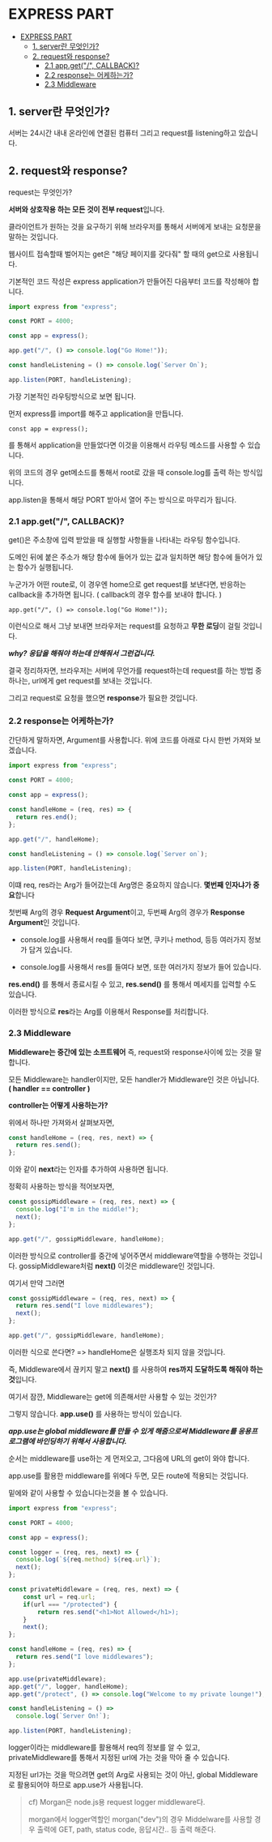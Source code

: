 # EXPRESS PART

- [EXPRESS PART](#express-part)
  - [1. server란 무엇인가?](#1-server란-무엇인가)
  - [2. request와 response?](#2-request와-response)
    - [2.1 app.get("/", CALLBACK)?](#21-appget-callback)
    - [2.2 response는 어케하는가?](#22-response는-어케하는가)
    - [2.3 Middleware](#23-middleware)

## 1. server란 무엇인가?

서버는 24시간 내내 온라인에 연결된 컴퓨터 그리고 request를 listening하고 있습니다.

## 2. request와 response?

request는 무엇인가?

**서버와 상호작용 하는 모든 것이 전부 request**입니다.

클라이언트가 원하는 것을 요구하기 위해 브라우저를 통해서 서버에게 보내는 요청문을 말하는 것입니다.

웹사이트 접속할때 벌어지는 get은 "해당 페이지를 갖다줘" 할 때의 get으로 사용됩니다.

기본적인 코드 작성은 express application가 만들어진 다음부터 코드를 작성해야 합니다.

```javascript
import express from "express";

const PORT = 4000;

const app = express();

app.get("/", () => console.log("Go Home!"));

const handleListening = () => console.log(`Server On`);

app.listen(PORT, handleListening);
```

가장 기본적인 라우팅방식으로 보면 됩니다.

먼저 express를 import를 해주고 application을 만듭니다.

    const app = express();

를 통해서 application을 만들었다면 이것을 이용해서 라우팅 메소드를 사용할 수 있습니다.

위의 코드의 경우 get메소드를 통해서 root로 갔을 때 console.log를 출력 하는 방식입니다.

app.listen을 통해서 해당 PORT 받아서 열어 주는 방식으로 마무리가 됩니다.

### 2.1 app.get("/", CALLBACK)?

get()은 주소창에 입력 받았을 때 실행할 사항들을 나타내는 라우팅 함수입니다.

도메인 뒤에 붙은 주소가 해당 함수에 들어가 있는 값과 일치하면 해당 함수에 들어가 있는 함수가 실행됩니다.

누군가가 어떤 route로, 이 경우엔 home으로 get request를 보낸다면,
반응하는 callback을 추가하면 됩니다. ( callback의 경우 함수를 보내야 합니다. )

    app.get("/", () => console.log("Go Home!"));

이런식으로 해서 그냥 보내면 브라우저는 request를 요청하고 **무한 로딩**이 걸릴 것입니다.

**_why? 응답을 해줘야 하는데 안해줘서 그런겁니다._**

결국 정리하자면, 브라우저는 서버에 무언가를 request하는데
request를 하는 방법 중 하나는, url에게 get request를 보내는 것입니다.

그리고 request로 요청을 했으면 **response**가 필요한 것입니다.

### 2.2 response는 어케하는가?

간단하게 말하자면, Argument를 사용합니다.
위에 코드를 아래로 다시 한번 가져와 보겠습니다.

```javascript
import express from "express";

const PORT = 4000;

const app = express();

const handleHome = (req, res) => {
  return res.end();
};

app.get("/", handleHome);

const handleListening = () => console.log(`Server on`);

app.listen(PORT, handleListening);
```

이떄 req, res라는 Arg가 들어갔는데 Arg명은 중요하지 않습니다. **몇번째 인자냐가 중요**합니다

첫번째 Arg의 경우 **Request Argument**이고, 두번째 Arg의 경우가 **Response Argument**인 것입니다.

- console.log를 사용해서 req를 들여다 보면, 쿠키나 method, 등등 여러가지 정보가 담겨 있습니다.

- console.log를 사용해서 res를 들여다 보면, 또한 여러가지 정보가 들어 있습니다.

**res.end()** 를 통해서 종료시킬 수 있고, **res.send()** 를 통해서 메세지를 입력할 수도 있습니다.

이러한 방식으로 **res**라는 Arg를 이용해서 Response를 처리합니다.

### 2.3 Middleware

**Middleware는 중간에 있는 소프트웨어** 즉, request와 response사이에 있는 것을 말합니다.

모든 Middleware는 handler이지만, 모든 handler가 Middleware인 것은 아닙니다. **( handler == controller )**

**controller는 어떻게 사용하는가?**

위에서 하나만 가져와서 살펴보자면,

```javascript
const handleHome = (req, res, next) => {
  return res.send();
};
```

이와 같이 **next**라는 인자를 추가하여 사용하면 됩니다.

정확히 사용하는 방식을 적어보자면,

```javascript
const gossipMiddleware = (req, res, next) => {
  console.log("I'm in the middle!");
  next();
};

app.get("/", gossipMiddleware, handleHome);
```

이러한 방식으로 controller를 중간에 넣어주면서 middleware역할을 수행하는 것입니다.
gossipMiddleware처럼 **next()** 이것은 middleware인 것입니다.

여기서 만약 그러면

```javascript
const gossipMiddleware = (req, res, next) => {
  return res.send("I love middlewares");
  next();
};

app.get("/", gossipMiddleware, handleHome);
```

이러한 식으로 쓴다면? => handleHome은 실행조차 되지 않을 것입니다.

즉, Middleware에서 끊키지 말고 **next()** 를 사용하여 **res까지 도달하도록 해줘야 하는 것**입니다.

여기서 잠깐, Middleware는 get에 의존해서만 사용할 수 있는 것인가?

그렇지 않습니다. **app.use()** 를 사용하는 방식이 있습니다.

**_app.use는 global middleware를 만들 수 있게 해줌으로써 Middleware를 응용프로그램에 바인딩하기 위해서 사용합니다._**

순서는 middleware를 use하는 게 먼저오고, 그다음에 URL의 get이 와야 합니다.

app.use를 활용한 middleware를 위에다 두면, 모든 route에 적용되는 것입니다.

밑에와 같이 사용할 수 있습니다는것을 볼 수 있습니다.

```javascript
import express from "express";

const PORT = 4000;

const app = express();

const logger = (req, res, next) => {
  console.log(`${req.method} ${req.url}`);
  next();
};

const privateMiddleware = (req, res, next) => {
	const url = req.url;
	if(url === "/protected") {
		return res.send("<h1>Not Allowed</h1>);
	}
	next();
};

const handleHome = (req, res) => {
  return res.send("I love middlewares");
};

app.use(privateMiddleware);
app.get("/", logger, handleHome);
app.get("/protect", () => console.log("Welcome to my private lounge!");

const handleListening = () =>
  console.log(`Server On!`);

app.listen(PORT, handleListening);
```

logger이라는 middleware를 활용해서 req의 정보를 알 수 있고, privateMiddleware를 통해서 지정된 url에 가는 것을 막아 줄 수 있습니다.

지정된 url가는 것을 막으려면 get의 Arg로 사용되는 것이 아닌, global Middleware로 활용되어야 하므로 app.use가 사용됩니다.

> cf) Morgan은 node.js용 request logger middleware다.
>
> morgan에서 logger역할인 morgan("dev")의 경우
> Middelware를 사용할 경우 출력에 GET, path, status code, 응답시간.. 등 출력 해준다.
